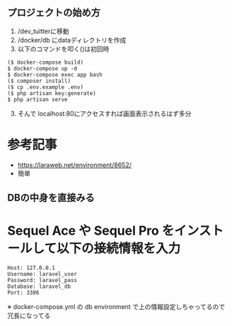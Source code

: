 ## プロジェクトの始め方

1. /dev_tuitterに移動
2. /docker/db にdataディレクトリを作成
3. 以下のコマンドを叩く()は初回時

```
($ docker-compose build)
$ docker-compose up -d
$ docker-compose exec app bash
($ composer install)
($ cp .env.example .env)
($ php artisan key:generate)
$ php artisan serve
```

3. そんで localhost:80にアクセスすれば画面表示されるはず多分

# 参考記事
- https://laraweb.net/environment/8652/
- 簡単

## DBの中身を直接みる

# Sequel Ace や Sequel Pro をインストールして以下の接続情報を入力

```
Host: 127.0.0.1
Username: laravel_user
Password: laravel_pass
Database: laravel_db
Port: 3306
```
※ docker-compose.yml の db environment で上の情報設定しちゃってるので冗長になってる
